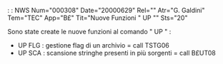  :  : NWS Num="000308" Date="20000629" Rel="" Atr="G. Galdini" Tem="TEC" App="B£" Tit="Nuove Funzioni  " UP "" Sts="20"

Sono state create le nuove funzioni al comando " UP "  : 

   -  UP   FLG   :  gestione flag di un archivio = call TSTG06
   -  UP  SCA   :  scansione stringhe presenti in più sorgenti = call B£UT08 


